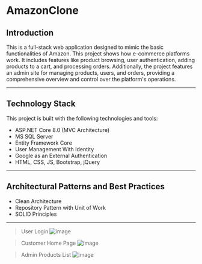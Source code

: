 

# AmazonClone

## Introduction

This is a full-stack web application designed to mimic the basic functionalities of Amazon. This project shows how e-commerce platforms work. It includes features like product browsing, user authentication, adding products to a cart, and processing orders. Additionally, the project features an admin site for managing products, users, and orders, providing a comprehensive overview and control over the platform's operations.

---

## Technology Stack

This project is built with the following technologies and tools:

- ASP.NET Core 8.0 (MVC Architecture)
- MS SQL Server
- Entity Framework Core
- User Management With Identity
- Google as an External Authentication
- HTML, CSS, JS, Bootstrap, jQuery


---

## Architectural Patterns and Best Practices

-  Clean Architecture
- Repository Pattern with Unit of Work
- SOLID Principles

---

> User Login
> ![image](https://github.com/ahmuhaisen/AmazonClone/assets/132080495/11b42946-67c7-45c1-aa42-d4b8b9c1a322)

> Customer Home Page
> ![image](https://github.com/ahmuhaisen/AmazonClone/assets/132080495/aa5c570f-ff49-4ab9-ba4a-abd6cdc7207e)

> Admin Products List
> ![image](https://github.com/ahmuhaisen/AmazonClone/assets/132080495/eda8a70b-529c-460c-9fae-6fac8d96d28e)




